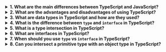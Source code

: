 <details>
<summary><strong>1. What are the main differences between TypeScript and JavaScript?</strong></summary>

### 1. Static Typing
TypeScript adds **static typing**, allowing developers to specify types for variables, function parameters, and return values. 
JavaScript uses **dynamic typing**, so types are inferred at runtime.

```ts
// TypeScript
let age: number = 25;
let name: string = "Iryna";
```

```js
// JavaScript
let age = 25; // type is inferred at runtime
let name = "Iryna";
```

---

### 2. Compilation vs Interpretation
- **TypeScript** code must be compiled into JavaScript to run in browsers or Node.js.
- **JavaScript** is interpreted directly by the engine.

---

### 3. Modern JS Features Support
- **TypeScript** supports all modern JS features (like ES6+), even in environments that don’t support them natively.
- **JavaScript** depends on the runtime environment (e.g., browser, Node.js) for feature support.

---

### 4. Interfaces and Classes
- **TypeScript** supports **interfaces** and has extended capabilities for classes.
- **JavaScript** lacks interfaces and only added basic class syntax with ES6.

```ts
interface Person {
  name: string;
  age: number;
}

let person: Person = {
  name: "Iryna",
  age: 25
};
```

---

### 5. Development Experience
- **TypeScript** offers better editor support with **autocompletion**, **IntelliSense**, and **type-checking**.
- **JavaScript** provides limited static analysis capabilities.

---

### 6. Error Detection
- **TypeScript** can catch many errors at **compile time**.
- **JavaScript** errors usually appear only at **runtime**, making debugging harder.

---

### Conclusion
TypeScript is a **superset of JavaScript** that enhances developer experience with static typing, error checking, and modern JS support. However, it requires a compilation step before execution.

</details>

<details>
<summary><strong>2. What are the advantages and disadvantages of using TypeScript?</strong></summary>

### ✅ Advantages

#### 1. Static Typing
TypeScript allows you to define types for variables, function parameters, and return values. This helps catch errors during development.

```ts
let count: number = 10;
count = "text"; // Compilation error
```

---

#### 2. Better Editor Support
Thanks to type annotations, editors provide better autocomplete, IntelliSense, and refactoring tools.

---

#### 3. Early Error Detection
TypeScript detects many errors during compilation, reducing bugs in production.

```ts
function add(a: number, b: number): number {
  return a + b;
}

add(5, "3"); // Compilation error
```

---

#### 4. Modern JavaScript Features
TypeScript supports all ES6+ features (like classes, arrow functions, async/await), even in older environments.

```ts
class Person {
  constructor(public name: string, public age: number) {}
}

const iryna = new Person("Iryna", 25);
```

---

#### 5. Scalability
TypeScript improves maintainability and scalability in large projects due to type safety and modular code organization.

---

#### 6. Compatibility with JavaScript
All valid JavaScript code is valid TypeScript. You can gradually adopt TS in existing JS projects.

```ts
const greet = (name) => console.log("Hello, " + name); // Valid JS in TS
```

---

### ❌ Disadvantages

#### 1. Compilation Step
TypeScript must be compiled to JavaScript before execution, adding complexity to the build process.

---

#### 2. Learning Curve
For beginners or JS-only developers, understanding types, interfaces, generics, and access modifiers can be challenging.

---

#### 3. More Boilerplate Code
Declaring types and interfaces can make code more verbose.

```ts
interface User {
  name: string;
  age: number;
}

const user: User = { name: "Iryna", age: 25 };
```

---

#### 4. Configuration Overhead
You need to set up `tsconfig.json` and possibly other tools like Webpack or Babel for TS integration.

---

#### 5. Overhead in Small Projects
For quick prototypes or small scripts, static typing might feel unnecessary and slow down development.

---

### 🔚 Conclusion
TypeScript enhances code safety, tooling, and scalability, making it ideal for large or long-term projects. However, it introduces extra setup and a steeper learning curve compared to plain JavaScript.

</details>

<details>
<summary><strong>3. What are data types in TypeScript and how are they used?</strong></summary>

TypeScript uses static typing, which means variables, function parameters, return values, and object properties can all have defined types. This makes code more predictable, easier to debug, and safer in large-scale projects.

---

### 🔤 Basic Types

#### `number`
Used for numeric values (both integers and floats).
```ts
let age: number = 25;
let pi: number = 3.14;
```

#### `string`
Text values, either in quotes or template literals.
```ts
let name: string = "Iryna";
let greeting: string = `Hello, ${name}!`;
```

#### `boolean`
Logical true/false.
```ts
let isLoggedIn: boolean = true;
```

#### `array`
List of values of a specific type.
```ts
let numbers: number[] = [1, 2, 3];
let names: Array<string> = ["Anna", "Iryna"];
```

#### `tuple`
Fixed-length array with defined types for each element.
```ts
let person: [string, number] = ["Iryna", 25];
```

#### `enum`
A set of named constants.
```ts
enum Direction {
  Up,
  Down,
  Left,
  Right,
}
let move: Direction = Direction.Up;
```

#### `any`
Disables type checking — use with caution.
```ts
let randomValue: any = "Hello";
randomValue = 42; // allowed
```

#### `void`
Function that returns no value.
```ts
function logMessage(message: string): void {
  console.log(message);
}
```

#### `null` and `undefined`
Represent the absence of a value.
```ts
let emptyValue: null = null;
let notAssigned: undefined = undefined;
```

#### `object`
Defines an object with key-value pairs.
```ts
let person: { name: string; age: number } = {
  name: "Iryna",
  age: 25,
};
```

---

### 🧩 Advanced Types

#### Interfaces
Custom object type definitions.
```ts
interface Car {
  brand: string;
  model: string;
  year: number;
}

let car: Car = {
  brand: "Tesla",
  model: "Model 3",
  year: 2020,
};
```

#### Union Types
Allows a variable to be one of several types.
```ts
let value: number | string;
value = 10;
value = "Hello";
```

#### Literal Types
Restrict values to a specific set.
```ts
let status: "active" | "inactive" | "pending";
status = "active";
```

#### Function Types
Specify parameter and return types for functions.
```ts
function add(a: number, b: number): number {
  return a + b;
}

let multiply: (x: number, y: number) => number = (x, y) => x * y;
```

---

### 📌 Conclusion
Using TypeScript's type system helps reduce runtime errors, improves code clarity, and supports large-scale development through better tooling and readability.

</details>

<details>
<summary><strong>4. What is the difference between <code>type</code> and <code>interface</code> in TypeScript?</strong></summary>

In TypeScript, both <code>type</code> and <code>interface</code> are used to define custom types. However, they serve slightly different purposes and have different capabilities.

---

### 🧱 <code>type</code> Keyword

<code>type</code> is used to define a type alias — a name for any type, including:
- primitives
- unions/intersections
- object types
- functions

```ts
export type User = {
  name: string;
  age: number;
  isActive: boolean;
};

const user: User = {
  name: "Iryna",
  age: 25,
  isActive: true,
};
```

### 🧩 <code>interface</code> Keyword

<code>interface</code> is used to describe the shape of objects and is typically used when designing class or object structures.

```ts
interface Person {
  name: string;
  age: number;
}

const person: Person = {
  name: "Anna",
  age: 30,
};
```

---

### 🔍 Key Differences

| Feature | <code>type</code> | <code>interface</code> |
|--------|------------------|------------------------|
| **Extends** | Can use intersections (<code>&</code>) | Can use <code>extends</code> keyword |
| **Unions** | ✅ Supports union types | ❌ Not supported |
| **Declaration merging** | ❌ Not supported | ✅ Interfaces with same name are merged |
| **Complex types** | ✅ Supports tuples, unions, intersections, primitives | ❌ Only for object shapes |

---

### 📌 Examples

#### Intersection with <code>type</code>
```ts
type Vehicle = {
  brand: string;
};

type Car = Vehicle & {
  model: string;
};
```

#### Extending with <code>interface</code>
```ts
interface Employee extends Person {
  position: string;
}
```

#### Union with <code>type</code>
```ts
type Status = "active" | "inactive" | "pending";
```

#### Declaration Merging with <code>interface</code>
```ts
interface User {
  name: string;
}

interface User {
  age: number;
}

const user: User = {
  name: "Iryna",
  age: 25,
};
```

---

### 🧠 Conclusion
- Use <code>interface</code> when describing object shapes or when you need declaration merging.
- Use <code>type</code> for unions, intersections, or when aliasing primitives and tuples.

Both are powerful tools, and in many cases, the choice is a matter of style or preference.

</details>

<details>
<summary><strong>5. What is a type intersection in TypeScript?</strong></summary>

Type intersections in TypeScript allow you to combine multiple types into one. This is done using the <code>&</code> operator.

---

### 🔗 What is a type intersection?

A type intersection creates a new type that includes **all** properties from the intersected types. It's like merging multiple type definitions into one:

```ts
type Car = {
  brand: string;
  model: string;
};

type Engine = {
  horsepower: number;
};

type Vehicle = Car & Engine & {
  year: number;
};

const myVehicle: Vehicle = {
  brand: "Tesla",
  model: "Model S",
  horsepower: 670,
  year: 2021
};
```

In this example, the new type <code>Vehicle</code> includes properties from <code>Car</code>, <code>Engine</code>, and an additional <code>year</code> field.

---

### 🔍 Type Intersection vs Union

| Concept | Intersection (<code>&</code>) | Union (<code>|</code>) |
|--------|--------------------------|----------------------|
| Meaning | Must satisfy **all** types | Can satisfy **any one** type |
| Example |
<pre><code>type A = { name: string };
type B = { age: number };
type AB = A & B;
// AB must have both name and age</code></pre> |
<pre><code>type A = { name: string };
type B = { age: number };
type AB = A | B;
// AB can have just name, just age, or both</code></pre> |

---

### 🧠 Summary
- <strong>Intersection types</strong> merge all members from multiple types — useful when an object must conform to multiple constraints.
- They are commonly used with <code>type</code> and not <code>interface</code>.

This is exactly what happens in:
```ts
type Vehicle = Car & { year: number };
```
You're creating a new type that includes everything from <code>Car</code> and adds <code>year</code>.

</details>

<details>
<summary><strong>6. What are interfaces in TypeScript?</strong></summary>

Interfaces in TypeScript are used to define the structure of an object. They act as contracts in your code, helping ensure that objects adhere to a specific shape.

---

### 📌 Key Features of Interfaces

- **Describe object shape:** Define the required and optional properties and methods.
- **Inheritance:** Interfaces can extend one or more other interfaces using `extends`.
- **Declaration merging:** Multiple declarations with the same name are automatically merged.

---

### 🧱 Basic Example

```ts
interface User {
  name: string;
  age: number;
  isActive: boolean;
  greet(): string;
}

const user: User = {
  name: "Iryna",
  age: 25,
  isActive: true,
  greet() {
    return `Hello, my name is ${this.name}`;
  }
};

console.log(user.greet()); // "Hello, my name is Iryna"
```

---

### 🧬 Inheriting from Another Interface

```ts
interface Person {
  name: string;
  age: number;
}

interface Employee extends Person {
  position: string;
}

const employee: Employee = {
  name: "Iryna",
  age: 25,
  position: "Frontend Developer"
};
```

The `Employee` interface inherits `name` and `age` from `Person` and adds a `position` property.

---

### ❓ Optional Properties

Use `?` to mark a property as optional:

```ts
interface Car {
  brand: string;
  model: string;
  year?: number;
}

const car1: Car = { brand: "Tesla", model: "Model S" };
const car2: Car = { brand: "Tesla", model: "Model X", year: 2021 };
```

---

### 🔁 Function Interfaces

Interfaces can describe function signatures:

```ts
interface MathOperation {
  (a: number, b: number): number;
}

const add: MathOperation = (a, b) => a + b;
const multiply: MathOperation = (a, b) => a * b;
```

---

### 🔄 Declaration Merging

Interfaces with the same name get merged:

```ts
interface User {
  name: string;
}

interface User {
  age: number;
}

const user: User = {
  name: "Iryna",
  age: 25
};
```

Both declarations are combined into a single interface.

---

### 🧠 Summary
- Interfaces are contracts for object structure.
- They can include methods, optional properties, and support inheritance.
- Use interfaces when designing reusable object types and APIs.
- Prefer interfaces over type aliases for object shapes when using declaration merging.

</details>

<details>
<summary><strong>7. When should you use <code>type</code> vs <code>interface</code> in TypeScript?</strong></summary>

Choosing between <code>type</code> and <code>interface</code> in TypeScript depends on the structure you're defining and how you intend to use or extend it. Both can describe the shape of objects, but they have differences in capabilities and syntax.

---

### ✅ Use <code>interface</code> when:

#### 1. **Describing object shapes or class structures**
Interfaces are ideal for describing the structure of an object or class, especially when you want to leverage inheritance.

```ts
interface Person {
  name: string;
  age: number;
}

interface Employee extends Person {
  position: string;
}
```

#### 2. **You need declaration merging**
You can declare the same interface multiple times, and TypeScript will merge them.

```ts
interface User {
  name: string;
}

interface User {
  age: number;
}

const user: User = { name: "Iryna", age: 25 };
```

#### 3. **Working in ecosystems like React**
Interfaces are commonly used for typing props, state, and context in React projects.

---

### ✅ Use <code>type</code> when:

#### 1. **You need unions, intersections, or primitives**
<code>type</code> aliases are better suited for combining types or describing primitives, tuples, or functions.

```ts
// Union
type ID = string | number;

// Intersection
type Car = {
  brand: string;
};

type Vehicle = Car & {
  year: number;
};

// Tuple
type Coordinates = [number, number];

const point: Coordinates = [10, 20];
```

#### 2. **Typing functions directly**
<code>type</code> can define function signatures more flexibly:

```ts
type MathOperation = (a: number, b: number) => number;

const multiply: MathOperation = (a, b) => a * b;
```

#### 3. **You don't need to extend or merge**
<code>type</code> cannot be reopened to add new properties, unlike <code>interface</code>.

---

### 📊 Summary Table

| Feature | <code>interface</code> | <code>type</code> |
|--------|--------------------------|--------------------|
| Inheritance | ✅ via <code>extends</code> | ✅ via intersections (&) |
| Declaration merging | ✅ | ❌ |
| Unions / intersections | ❌ | ✅ |
| Describes functions | ✅ (less commonly used) | ✅ |
| Tuples / primitives | ❌ | ✅ |

---

### 🧠 Recommendation
- Use <strong><code>interface</code></strong> for objects, class structures, and when declaration merging is needed.
- Use <strong><code>type</code></strong> for primitives, tuples, function types, and when working with unions or intersections.
- When in doubt, follow your team’s convention. If no convention exists, prefer <code>interface</code> for objects.

</details>

<details>
<summary><strong>8. Can you intersect a primitive type with an object type in TypeScript?</strong></summary>

No, you cannot intersect a primitive type (like <code>string</code>) with an object type (like <code>{ age: number }</code>) in a meaningful or useful way. TypeScript will not allow this because these types are incompatible by nature.

---

### 🚫 Example of incompatible intersection

```ts
type A = string; // primitive type
type B = { age: number }; // object type

type AB = A & B; // ❌ Invalid: TypeScript will error here
```

TypeScript will produce an error similar to:

```
Type 'string' is not assignable to type '{ age: number; }'.
```

---

### ✅ Example of compatible intersection (only object types)

If both types are object types, the intersection works as expected:

```ts
type A = { name: string };
type B = { age: number };

type AB = A & B;

const person: AB = {
  name: "Iryna",
  age: 25,
};
```

In this case, the resulting type <code>AB</code> must contain both <code>name</code> and <code>age</code>.

---

### 🧠 Summary

- Intersection (<code>&</code>) combines all properties from both types.
- This only works when types are compatible—typically both being object types.
- You **cannot** intersect a primitive type (like <code>string</code>) with an object type, because primitives do not have properties.

</details>

